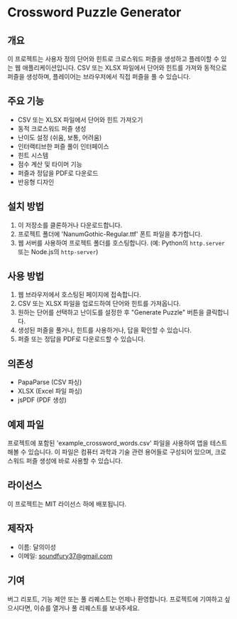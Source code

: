 # Crossword Puzzle Generator

## 개요
이 프로젝트는 사용자 정의 단어와 힌트로 크로스워드 퍼즐을 생성하고 플레이할 수 있는 웹 애플리케이션입니다. CSV 또는 XLSX 파일에서 단어와 힌트를 가져와 동적으로 퍼즐을 생성하며, 플레이어는 브라우저에서 직접 퍼즐을 풀 수 있습니다.

## 주요 기능
- CSV 또는 XLSX 파일에서 단어와 힌트 가져오기
- 동적 크로스워드 퍼즐 생성
- 난이도 설정 (쉬움, 보통, 어려움)
- 인터랙티브한 퍼즐 풀이 인터페이스
- 힌트 시스템
- 점수 계산 및 타이머 기능
- 퍼즐과 정답을 PDF로 다운로드
- 반응형 디자인

## 설치 방법
1. 이 저장소를 클론하거나 다운로드합니다.
2. 프로젝트 폴더에 'NanumGothic-Regular.ttf' 폰트 파일을 추가합니다.
3. 웹 서버를 사용하여 프로젝트 폴더를 호스팅합니다. (예: Python의 `http.server` 또는 Node.js의 `http-server`)

## 사용 방법
1. 웹 브라우저에서 호스팅된 페이지에 접속합니다.
2. CSV 또는 XLSX 파일을 업로드하여 단어와 힌트를 가져옵니다.
3. 원하는 단어를 선택하고 난이도를 설정한 후 "Generate Puzzle" 버튼을 클릭합니다.
4. 생성된 퍼즐을 풀거나, 힌트를 사용하거나, 답을 확인할 수 있습니다.
5. 퍼즐 또는 정답을 PDF로 다운로드할 수 있습니다.

## 의존성
- PapaParse (CSV 파싱)
- XLSX (Excel 파일 파싱)
- jsPDF (PDF 생성)

## 예제 파일
프로젝트에 포함된 'example_crossword_words.csv' 파일을 사용하여 앱을 테스트해볼 수 있습니다. 이 파일은 컴퓨터 과학과 기술 관련 용어들로 구성되어 있으며, 크로스워드 퍼즐 생성에 바로 사용할 수 있습니다.

## 라이선스
이 프로젝트는 MIT 라이선스 하에 배포됩니다.

## 제작자
- 이름: 달의이성
- 이메일: soundfury37@gmail.com

## 기여
버그 리포트, 기능 제안 또는 풀 리퀘스트는 언제나 환영합니다. 프로젝트에 기여하고 싶으시다면, 이슈를 열거나 풀 리퀘스트를 보내주세요.
